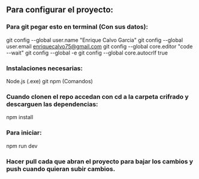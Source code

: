 ## Para configurar el proyecto:

### Para git pegar esto en terminal (Con sus datos):

git config --global user.name "Enrique Calvo Garcia"
git config --global user.email enriquecalvo75@gmail.com
git config --global core.editor "code --wait"
git config --global -e
git config --global core.autocrlf true

### Instalaciones necesarias:

Node.js (.exe)
git
npm (Comandos)

### Cuando clonen el repo accedan con cd a la carpeta crifrado y descarguen las dependencias:

npm install

### Para iniciar:

npm run dev

### Hacer pull cada que abran el proyecto para bajar los cambios y push cuando quieran subir cambios.
